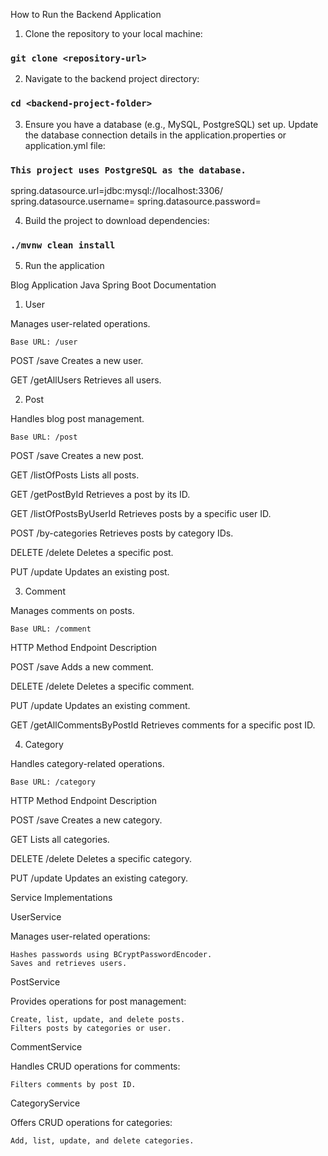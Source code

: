 How to Run the Backend Application

1) Clone the repository to your local machine:

### `git clone <repository-url>`

2) Navigate to the backend project directory:

### `cd <backend-project-folder>`

3) Ensure you have a database (e.g., MySQL, PostgreSQL) set up. Update the database connection details in the application.properties or application.yml file:

### `This project uses PostgreSQL as the database.`

spring.datasource.url=jdbc:mysql://localhost:3306/<database-name>
spring.datasource.username=<username>
spring.datasource.password=<password>

4) Build the project to download dependencies:

### `./mvnw clean install`

5) Run the application


Blog Application Java Spring Boot Documentation


1. User

Manages user-related operations.

    Base URL: /user

POST	/save	Creates a new user.

GET	/getAllUsers	Retrieves all users.

2. Post

Handles blog post management.

    Base URL: /post


POST	/save	Creates a new post.

GET	/listOfPosts	Lists all posts.

GET	/getPostById	Retrieves a post by its ID.

GET	/listOfPostsByUserId	Retrieves posts by a specific user ID.

POST	/by-categories	Retrieves posts by category IDs.

DELETE	/delete	Deletes a specific post.

PUT	/update	Updates an existing post.

3. Comment

Manages comments on posts.

    Base URL: /comment

HTTP Method	Endpoint	Description

POST	/save	Adds a new comment.

DELETE	/delete	Deletes a specific comment.

PUT	/update	Updates an existing comment.

GET	/getAllCommentsByPostId	Retrieves comments for a specific post ID.

4. Category

Handles category-related operations.

    Base URL: /category

HTTP Method	Endpoint	Description

POST	/save	Creates a new category.

GET		Lists all categories.

DELETE	/delete	Deletes a specific category.

PUT	/update	Updates an existing category.



Service Implementations

UserService

Manages user-related operations:

    Hashes passwords using BCryptPasswordEncoder.
    Saves and retrieves users.

PostService

Provides operations for post management:

    Create, list, update, and delete posts.
    Filters posts by categories or user.

CommentService

Handles CRUD operations for comments:

    Filters comments by post ID.

CategoryService

Offers CRUD operations for categories:

    Add, list, update, and delete categories.
